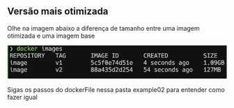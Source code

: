 ## Versão mais otimizada

Olhe na imagem abaixo a diferença de tamanho entre uma imagem otimizada e uma imagem base

![alt text](../assets/image.png)

Sigas os passos do dockerFile nessa pasta example02 para entender como fazer igual
